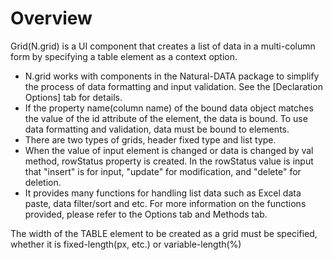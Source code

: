 Overview
===

Grid(N.grid) is a UI component that creates a list of data in a multi-column form by specifying a table element as a context option.

 * N.grid works with components in the Natural-DATA package to simplify the process of data formatting and input validation. See the [Declaration Options] tab for details.
 * If the property name(column name) of the bound data object matches the value of the id attribute of the element, the data is bound. To use data formatting and validation, data must be bound to elements.
 * There are two types of grids, header fixed type and list type.
 * When the value of input element is changed or data is changed by val method, rowStatus property is created. In the rowStatus value is input that "insert" is for input, "update" for modification, and "delete" for deletion.
 * It provides many functions for handling list data such as Excel data paste, data filter/sort and etc.
For more information on the functions provided, please refer to the Options tab and Methods tab.
<p class="alert">The width of the TABLE element to be created as a grid must be specified, whether it is fixed-length(px, etc.) or variable-length(%)</p>